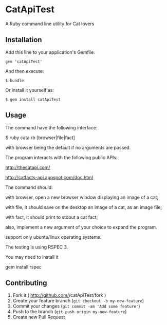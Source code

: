 # CatApiTest

A Ruby command line utility for Cat lovers

## Installation

Add this line to your application's Gemfile:

    gem 'catApiTest'

And then execute:

    $ bundle

Or install it yourself as:

    $ gem install catApiTest

## Usage

The command  have the following interface:

$ ruby cata.rb [browser|file|fact]

with browser being the default if no arguments are passed.

The program  interacts with the following public APIs:

http://thecatapi.com/

http://catfacts-api.appspot.com/doc.html

The command should:

with browser, open a new browser window displaying an image of a cat;

with file, it should save on the desktop an image of a cat, as an image file;

with fact, it should print to stdout a cat fact;

also, implement a new argument of your choice to expand the program.

support only ubuntu/linux operating systems.

The testing is using RSPEC 3.

You may need to install it

gem install rspec


## Contributing

1. Fork it ( http://github.com/<my-github-username>/catApiTest/fork )
2. Create your feature branch (`git checkout -b my-new-feature`)
3. Commit your changes (`git commit -am 'Add some feature'`)
4. Push to the branch (`git push origin my-new-feature`)
5. Create new Pull Request
